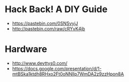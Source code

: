 # Hack Back! A DIY Guide
* https://pastebin.com/0SNSvyjJ
* http://pastebin.com/raw/cRYvK4jb

# Hardware
* http://www.devttys0.com/
* https://docs.google.com/presentation/d/1-mtBSka1ktdh8RHxo2Ft0oNNlIp7WmDA2z9zzHpon8A
